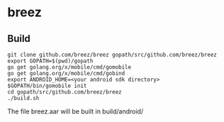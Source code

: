 # breez
## Build
```
git clone github.com/breez/breez gopath/src/github.com/breez/breez
export GOPATH=$(pwd)/gopath
go get golang.org/x/mobile/cmd/gomobile
go get golang.org/x/mobile/cmd/gobind
export ANDROID_HOME=<your android sdk directory>
$GOPATH/bin/gomobile init
cd gopath/src/github.com/breez/breez
./build.sh
```
The file breez.aar will be built in build/android/

